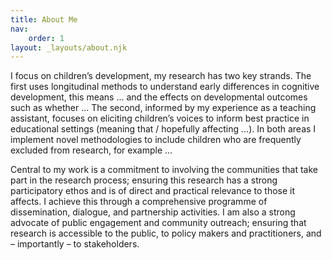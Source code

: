 ```yaml
---
title: About Me
nav:
    order: 1
layout: _layouts/about.njk
---
```


I focus on children’s development, my research has two key strands. The first
uses longitudinal methods to understand early differences in cognitive
development, this means ... and the effects on developmental outcomes such as
whether ... The second, informed by my experience as a teaching assistant,
focuses on eliciting children’s voices to inform best practice in educational
settings (meaning that / hopefully affecting ...). In both areas I implement
novel methodologies to include children who are frequently excluded from
research, for example ...

Central to my work is a commitment to involving the communities that take part
in the research process; ensuring this research has a strong participatory ethos
and is of direct and practical relevance to those it affects. I achieve this
through a comprehensive programme of dissemination, dialogue, and partnership
activities. I am also a strong advocate of public engagement and community
outreach; ensuring that research is accessible to the public, to policy makers
and practitioners, and – importantly – to stakeholders.
